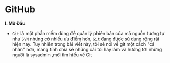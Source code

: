 # GitHub
**I. Mở Đầu** 
- `Git` là một phần mềm dùng để quản lý phiên bản của mã nguồn tương tự như `SVN` nhưng có nhiều ưu điểm hơn, `Git` đang được sủ dụng rộng rãi hiện nay. Tuy nhiên trong bài viết này, tôi sẽ nói về git một cách "cá nhân" hơn, mang tính chia sẻ những cái tôi hay làm và hướng tới những người là sysadmin ,mới tìm hiểu về Git
<!--stackedit_data:
eyJoaXN0b3J5IjpbLTYxMDkyNDY5NiwxMzYzODM1NjAzXX0=
-->